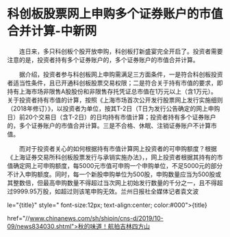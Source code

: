 # 科创板股票网上申购多个证券账户的市值合并计算-中新网

　　连日来，多只科创板个股开放申购，科创板打新盛宴完全开启了。投资者需要注意的是，投资者持有多个证券账户的，多个证券账户的市值合并计算。

　　据介绍，投资者参与科创板网上申购需满足三方面条件，一是符合科创板投资者适当性条件，且已开通科创板股票交易权限；二是符合关于持有市值的要求，即持有上海市场非限售A股股份和非限售存托凭证总市值在1万元以上（含1万元）。关于投资者持有市值的计算，按照《上海市场首次公开发行股票网上发行实施细则（2018年修订）》，以投资者为单位，按其T-2日（T日为发行公告确定的网上申购日）前20个交易日（含T-2日）的日均持有市值计算；投资者持有多个证券账户的，多个证券账户的市值合并计算。三是不合格、休眠、注销证券账户不计算市值。

　　而对于投资者关心的如何根据持有市值计算网上投资者的可申购额度？根据《上海证券交易所科创板股票发行与承销实施办法》，，网上投资者根据其持有的市值确定网上可申购额度，每5000元市值可申购一个申购单位，不足5000元的部分不计入申购额度。同时，每一个新股申购单位为500股，申购数量应当为500股或其整数倍，但最高申购数量不得超过当次网上初始发行数量的千分之一，且不得超过9999.95万股，如超过则该笔申购无效。兰州日报社全媒体记者袁文波

le="{title}" style=" font-size:12px; text-align:center; color:#000">{title}

href="//www.chinanews.com/sh/shipin/cns-d/2019/10-09/news834030.shtml">秋的味道！航拍吉林四方山
